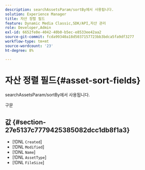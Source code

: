 ```yaml
---
description: searchAssetsParam/sortBy에서 사용됩니다.
solution: Experience Manager
title: 자산 정렬 필드
feature: Dynamic Media Classic,SDK/API,자산 관리
role: Developer,Admin
exl-id: 6652fe0e-4042-40b0-b5ec-e8533ee42aa2
source-git-commit: fcda99340a18d5037157723bb3bdca5fa9df3277
workflow-type: tm+mt
source-wordcount: '23'
ht-degree: 8%

---
```


# 자산 정렬 필드{#asset-sort-fields}

searchAssetsParam/sortBy에서 사용됩니다.

구문

## 값 {#section-27e5137c7779425385082dcc1db8f1a3}

* [!DNL `Created`]
* [!DNL `Modified`]
* [!DNL `Name`]
* [!DNL `AssetType`]
* [!DNL `FileSize`]
